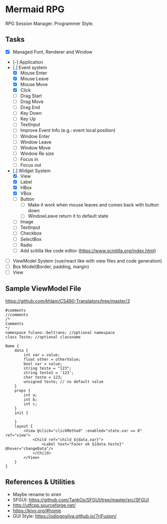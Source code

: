 
# Mermaid RPG

RPG Session Manager. Programmer Style.

## Tasks

- [X] Managed Font, Renderer and Window
- [-] Application
- [.] Event system
    - [X] Mouse Enter
    - [X] Mouse Leave
    - [X] Mouse Move
    - [X] Click
    - [ ] Drag Start
    - [ ] Drag Move
    - [ ] Drag End
    - [ ] Key Down
    - [ ] Key Up
    - [ ] TextInput
    - [ ] Improve Event Info (e.g.: event local position)
    - [ ] Window Enter
    - [ ] Window Leave
    - [ ] Window Move
    - [ ] Window Re size
    - [ ] Focus in
    - [ ] Focus out
- [.] Widget System
    - [X] View
    - [X] Label
    - [X] HBox
    - [X] VBox
    - [ ] Button
        - [ ] Make it work when mouse leaves and comes back with button down
        - [ ] WindowLeave return it to default state
    - [ ] Image
    - [ ] TextInput
    - [ ] Checkbox
    - [ ] SelectBox
    - [ ] Radio
    - [ ] Add scitilla like code editor (https://www.scintilla.org/index.html)
- [ ] ViewModel System (vue/react like with view files and code generation)
- [ ] Box Model(Border, padding, margin)
- [ ] View

## Sample ViewModel File

https://github.com/khlam/CS480-Translators/tree/master/3
```
#comments
//comments
/*
Comments
*/
namespace fulano::beltrano; //optional namespace
class Teste; //optional classname

Name {
    data {
        int var = value;
        float other = otherValue;
        bool var = value;
        string teste = "123";
        string teste2 = '123';
        char teste = 123;
        unsigned teste; // no default value
    }
    props {
        int a;
        int b;
        int c;
    }
    init {
        
    }
    layout {
        <View @click="clickMethod" :enabled="state.var == 0" ref="view">
            <Child ref="child ${data.var}">
                <Label text="Fazer ok ${data.teste}" @hover="changeData"/>
            </Child>
        </View>
    }
}
```

## References & Utilities
- Maybe rename to siren
- SFGUI: https://github.com/TankOs/SFGUI/tree/master/src/SFGUI
- http://utfcpp.sourceforge.net/
- https://kivy.org/#home
- GUI Style: https://odiogosilva.github.io/TriFusion/
